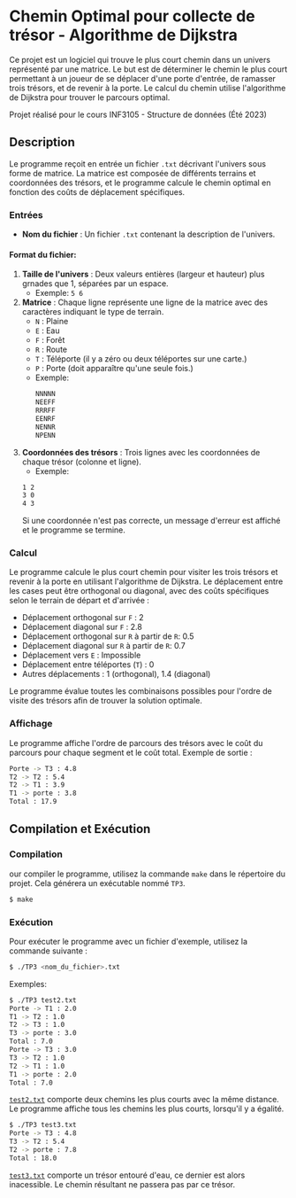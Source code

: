# Chemin Optimal pour collecte de trésor - Algorithme de Dijkstra
Ce projet est un logiciel qui trouve le plus court chemin dans un univers représenté par une matrice. Le but est de déterminer le chemin le plus court permettant à un joueur de se déplacer d'une porte d'entrée, de ramasser trois trésors, et de revenir à la porte. Le calcul du chemin utilise l'algorithme de Dijkstra pour trouver le parcours optimal.

Projet réalisé pour le cours INF3105 - Structure de données (Été 2023)

## Description
Le programme reçoit en entrée un fichier `.txt` décrivant l'univers sous forme de matrice. La matrice est composée de différents terrains et coordonnées des trésors, et le programme calcule le chemin optimal en fonction des coûts de déplacement spécifiques.

### Entrées
- **Nom du fichier** : Un fichier `.txt` contenant la description de l'univers.

#### Format du fichier:

1. **Taille de l'univers** : Deux valeurs entières (largeur et hauteur) plus grnades que 1, séparées par un espace.
    - Exemple: `5 6`
2. **Matrice** : Chaque ligne représente une ligne de la matrice avec des caractères indiquant le type de terrain.
    - `N` : Plaine
    - `E` : Eau
    - `F` : Forêt
    - `R` : Route
    - `T` : Téléporte (il y a zéro ou deux téléportes sur une carte.)
    - `P` : Porte (doit apparaître qu'une seule fois.)
    - Exemple:
        ```sh
        NNNNN
        NEEFF
        RRRFF
        EENRF
        NENNR
        NPENN
        ```
3. **Coordonnées des trésors** : Trois lignes avec les coordonnées de chaque trésor (colonne et ligne).
    - Exemple:
    ```sh
    1 2
    3 0
    4 3
    ```
    Si une coordonnée n'est pas correcte, un message d'erreur est affiché et le programme se termine.

### Calcul
Le programme calcule le plus court chemin pour visiter les trois trésors et revenir à la porte en utilisant l'algorithme de Dijkstra. Le déplacement entre les cases peut être orthogonal ou diagonal, avec des coûts spécifiques selon le terrain de départ et d'arrivée  :
- Déplacement orthogonal sur `F` : 2
- Déplacement diagonal sur `F` : 2.8
- Déplacement orthogonal sur `R` à partir de `R`: 0.5
- Déplacement diagonal sur `R` à partir de `R`: 0.7
- Déplacement vers `E` : Impossible
- Déplacement entre téléportes (`T`) : 0
- Autres déplacements : 1 (orthogonal), 1.4 (diagonal)

Le programme évalue toutes les combinaisons possibles pour l'ordre de visite des trésors afin de trouver la solution optimale.

### Affichage
Le programme affiche l'ordre de parcours des trésors avec le coût du parcours pour chaque segment et le coût total. Exemple de sortie :

```sh
Porte -> T3 : 4.8
T2 -> T2 : 5.4
T2 -> T1 : 3.9
T1 -> porte : 3.8
Total : 17.9
```

## Compilation et Exécution
### Compilation
our compiler le programme, utilisez la commande `make` dans le répertoire du projet. Cela générera un exécutable nommé `TP3`.
```sh
$ make
```
### Exécution
Pour exécuter le programme avec un fichier d'exemple, utilisez la commande suivante :
```sh
$ ./TP3 <nom_du_fichier>.txt
```

Exemples:
```sh
$ ./TP3 test2.txt
Porte -> T1 : 2.0
T1 -> T2 : 1.0   
T2 -> T3 : 1.0   
T3 -> porte : 3.0
Total : 7.0      
Porte -> T3 : 3.0
T3 -> T2 : 1.0   
T2 -> T1 : 1.0   
T1 -> porte : 2.0
Total : 7.0
```

[`test2.txt`](./test2.txt) comporte deux chemins les plus courts avec la même distance. Le programme affiche tous les chemins les plus courts, lorsqu'il y a égalité.

```sh
$ ./TP3 test3.txt
Porte -> T3 : 4.8
T3 -> T2 : 5.4
T2 -> porte : 7.8
Total : 18.0
```

[`test3.txt`](./test3.txt) comporte un trésor entouré d'eau, ce dernier est alors inacessible. Le chemin résultant ne passera pas par ce trésor.